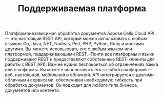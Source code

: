 ﻿---
title: Поддерживаемая платформа
second_title: Aspose.Cells Cloud Documen
type: docs
url: /ru/supported-platforms/
description: Aspose.Cells Облако поддерживает Excel для создания, преобразования, слияния, разделения, защиты, внутренних операций с объектами и т. д.
weight: 50
kwords: Excel, Office Облако, REST API, Электронная таблица, PDF, CSV, Json, Markdown, Поддерживаемые платформы
---
Платформонезависимая обработка документов Aspose.Cells Cloud API — это настоящий REST API, который можно использовать с любым языком: Go, Java, NET, NodeJs, Perl, PHP, Python, Ruby и многими другими. Вы можете использовать его с любым языком или платформой, поддерживающими REST. (Почти все платформы и языки поддерживают REST и предоставляют собственные REST-клиенты для работы с REST API). Вам не нужно беспокоиться об ограничениях языка или платформы. Вы можете использовать его с любой платформой — веб, настольной, мобильной и облачной. API интегрируется с другими облачными сервисами, обеспечивая необходимую гибкость при обработке документов. Он подходит для любого типа бизнеса, документов или контента.
